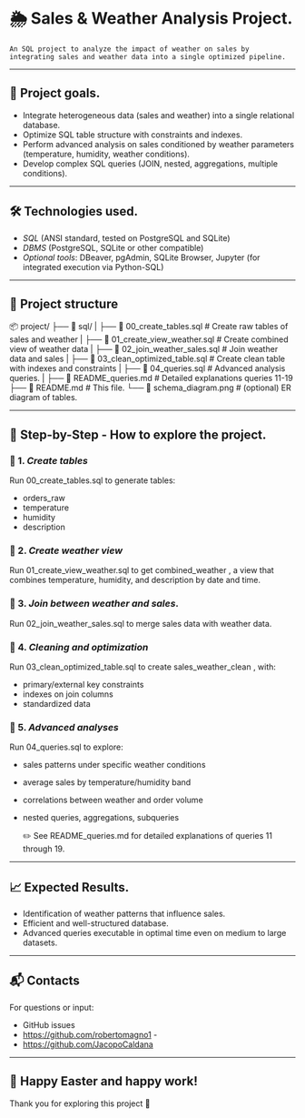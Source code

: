 # 🌦️ Sales & Weather Analysis Project.

	An SQL project to analyze the impact of weather on sales by integrating sales and weather data into a single optimized pipeline.

---

## 📌 Project goals.

- Integrate heterogeneous data (sales and weather) into a single relational database.
- Optimize SQL table structure with constraints and indexes.
- Perform advanced analysis on sales conditioned by weather parameters (temperature, humidity, weather conditions).
- Develop complex SQL queries (JOIN, nested, aggregations, multiple conditions).

---

## 🛠️ Technologies used.

- *SQL* (ANSI standard, tested on PostgreSQL and SQLite)
- *DBMS* (PostgreSQL, SQLite or other compatible)
- *Optional tools*: DBeaver, pgAdmin, SQLite Browser, Jupyter (for integrated execution via Python-SQL)

---

## 📁 Project structure


📦 project/
├── 📂 sql/
| ├──  📜 00_create_tables.sql # Create raw tables of sales and weather
| ├──  📜 01_create_view_weather.sql # Create combined view of weather data
| ├── 📜 02_join_weather_sales.sql # Join weather data and sales
| ├── 📜 03_clean_optimized_table.sql # Create clean table with indexes and constraints
| ├── 📜 04_queries.sql # Advanced analysis queries.
| ├──  📜 README_queries.md # Detailed explanations queries 11-19
├── 📜 README.md # This file.
└── 📜 schema_diagram.png # (optional) ER diagram of tables.


---

## 🧭 Step-by-Step - How to explore the project.

### 🔹 1. *Create tables*
Run 00_create_tables.sql to generate tables:
- orders_raw
- temperature
- humidity
- description

### 🔹 2. *Create weather view*
Run 01_create_view_weather.sql to get combined_weather , a view that combines temperature, humidity, and description by date and time.

### 🔹 3. *Join between weather and sales*.
Run 02_join_weather_sales.sql to merge sales data with weather data.

### 🔹 4. *Cleaning and optimization*
Run 03_clean_optimized_table.sql to create sales_weather_clean , with:
- primary/external key constraints
- indexes on join columns
- standardized data

### 🔹 5. *Advanced analyses*
Run 04_queries.sql to explore:
- sales patterns under specific weather conditions
- average sales by temperature/humidity band
- correlations between weather and order volume
- nested queries, aggregations, subqueries

	✏️ See README_queries.md for detailed explanations of queries 11 through 19.

---

## 📈 Expected Results.

- Identification of weather patterns that influence sales.
- Efficient and well-structured database.
- Advanced queries executable in optimal time even on medium to large datasets.

---

## 📬 Contacts

For questions or input:
- GitHub issues
- https://github.com/robertomagno1 -
- https://github.com/JacopoCaldana

---

## 🐣 Happy Easter and happy work!  
Thank you for exploring this project 🌱





